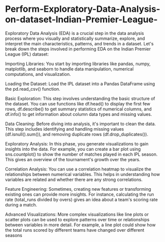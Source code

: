 # Perform-Exploratory-Data-Analysis-on-dataset-Indian-Premier-League-

Exploratory Data Analysis (EDA) is a crucial step in the data analysis process where you visually and statistically summarize, explore, and interpret the main characteristics, patterns, and trends in a dataset. Let's break down the steps involved in performing EDA on the Indian Premier League (IPL) dataset:

Importing Libraries:
You start by importing libraries like pandas, numpy, matplotlib, and seaborn to handle data manipulation, numerical computations, and visualization.

Loading the Dataset:
Load the IPL dataset into a Pandas DataFrame using the pd.read_csv() function.

Basic Exploration:
This step involves understanding the basic structure of the dataset. You can use functions like df.head() to display the first few rows, df.describe() to get summary statistics of numerical columns, and df.info() to get information about column data types and missing values.

Data Cleaning:
Before diving into analysis, it's important to clean the data. This step includes identifying and handling missing values (df.isnull().sum()), and removing duplicate rows (df.drop_duplicates()).

Exploratory Analysis:
In this phase, you generate visualizations to gain insights into the data. For example, you can create a bar plot using sns.countplot() to show the number of matches played in each IPL season. This gives an overview of the tournament's growth over the years.

Correlation Analysis:
You can use a correlation heatmap to visualize the relationships between numerical variables. This helps in understanding how variables are related and whether there are any strong correlations.

Feature Engineering:
Sometimes, creating new features or transforming existing ones can provide more insights. For instance, calculating the run rate (total_runs divided by overs) gives an idea about a team's scoring rate during a match.

Advanced Visualizations:
More complex visualizations like line plots or scatter plots can be used to explore patterns over time or relationships between variables in more detail. For example, a line plot could show how the total runs scored by different teams have changed over different seasons
